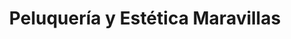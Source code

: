 ---
title: "Peluquería y Estética Maravillas"
url: /cehegin/peluqueria-y-estetica-maravillas/
shop: peluquería
---
